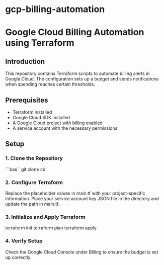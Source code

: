 # gcp-billing-automation
# Google Cloud Billing Automation using Terraform

## Introduction
This repository contains Terraform scripts to automate billing alerts in Google Cloud. The configuration sets up a budget and sends notifications when spending reaches certain thresholds.

## Prerequisites
- Terraform installed
- Google Cloud SDK installed
- A Google Cloud project with billing enabled
- A service account with the necessary permissions

## Setup

### 1. Clone the Repository
```bas``
git clone <repository-url>
cd <repository-directory>

### 2. Configure Terraform
Replace the placeholder values in main.tf with your project-specific information.
Place your service account key JSON file in the directory and update the path in main.tf.

### 3. Initialize and Apply Terraform
terraform init
terraform plan
terraform apply

### 4. Verify Setup
Check the Google Cloud Console under Billing to ensure the budget is set up correctly.


